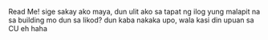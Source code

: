 Read Me!
sige sakay ako maya, dun ulit ako sa tapat ng ilog yung malapit na sa building mo
dun sa likod? dun kaba nakaka upo, wala kasi din upuan sa CU eh haha
